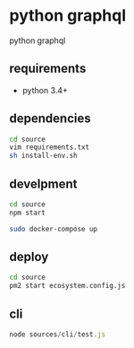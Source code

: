 
# python graphql

python graphql

## requirements

- python 3.4+

## dependencies

```sh
cd source
vim requirements.txt
sh install-env.sh
```

## develpment

```sh
cd source
npm start
```

```sh
sudo docker-compose up
```

## deploy

```sh
cd source
pm2 start ecosystem.config.js
```

## cli

```js
node sources/cli/test.js
```
